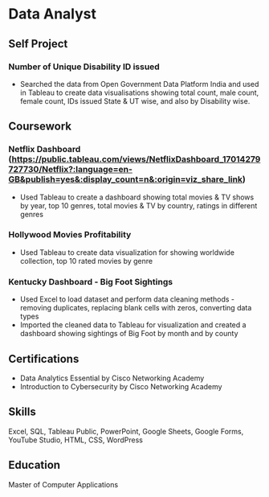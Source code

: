 # Data Analyst

## Self Project
### Number of Unique Disability ID issued
- Searched the data from Open Government Data Platform India and used in Tableau to create data visualisations showing total count, male count, female count, IDs issued State & UT wise, and also by Disability wise.

## Coursework
### Netflix Dashboard (https://public.tableau.com/views/NetflixDashboard_17014279727730/Netflix?:language=en-GB&publish=yes&:display_count=n&:origin=viz_share_link)
- Used Tableau to create a dashboard showing total movies & TV shows by year, top 10 genres, total movies & TV by country, ratings in different genres

### Hollywood Movies Profitability
- Used Tableau to create data visualization for showing worldwide collection, top 10 rated movies by genre

### Kentucky Dashboard - Big Foot Sightings
- Used Excel to load dataset and perform data cleaning methods - removing duplicates, replacing blank cells with zeros, converting data types
- Imported the cleaned data to Tableau for visualization and created a dashboard showing sightings of Big Foot by month and by county

## Certifications
- Data Analytics Essential by Cisco Networking Academy
- Introduction to Cybersecurity by Cisco Networking Academy

## Skills
Excel, SQL, Tableau Public, PowerPoint, Google Sheets, Google Forms, YouTube Studio, HTML, CSS, WordPress

## Education
Master of Computer Applications

